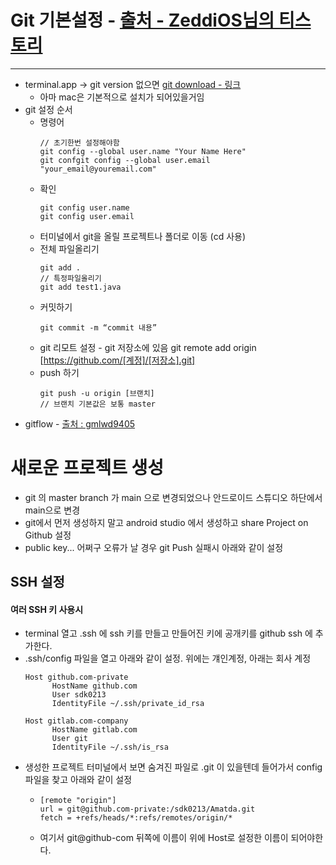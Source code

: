 # Git 기본설정 - [출처 - ZeddiOS님의 티스토리](https://zeddios.tistory.com/4)
---
* terminal.app -> git version 없으면 [git download - 링크](https://git-scm.com/download/mac)
  * 아마 mac은 기본적으로 설치가 되어있을거임
* git 설정 순서
  * 명령어
    ```git
    // 초기한번 설정해야함
    git config --global user.name "Your Name Here"
    git confgit config --global user.email "your_email@youremail.com"
  * 확인
    ```git
    git config user.name
    git config user.email
  * 터미널에서 git을 올릴 프로젝트나 폴더로 이동 (cd 사용)
  * 전체 파일올리기
    ```git
    git add .
    // 특정파일올리기
    git add test1.java
  * 커밋하기
    ```git
    git commit -m “commit 내용”
  * git 리모트 설정 - git 저장소에 있음
    git remote add origin [https://github.com/[계정]/[저장소].git]
  * push 하기
    ```git
    git push -u origin [브랜치]
    // 브랜치 기본값은 보통 master
  
* gitflow - [출처 : gmlwd9405](https://gmlwjd9405.github.io/2018/05/11/types-of-git-branch.html)

# 새로운 프로젝트 생성
* git 의 master branch 가 main 으로 변경되었으나 안드로이드 스튜디오 하단에서 main으로 변경
* git에서 먼저 생성하지 말고 android studio 에서 생성하고 share Project on Github 설정
* public key... 어쩌구 오류가 날 경우 git Push 실패시 아래와 같이 설정
## SSH 설정
#### 여러 SSH 키 사용시
* terminal 열고 .ssh 에 ssh 키를 만들고 만들어진 키에 공개키를 github ssh 에 추가한다.
* .ssh/config 파일을 열고 아래와 같이 설정. 위에는 걔인계정, 아래는 회사 계정
  ```code
  Host github.com-private
        HostName github.com
        User sdk0213
        IdentityFile ~/.ssh/private_id_rsa

  Host gitlab.com-company
        HostName gitlab.com
        User git
        IdentityFile ~/.ssh/is_rsa
* 생성한 프로젝트 터미널에서 보면 숨겨진 파일로 .git 이 있을텐데 들어가서 config 파일을 찾고 아래와 같이 설정
  * ```code
    [remote "origin"]
    url = git@github.com-private:/sdk0213/Amatda.git
    fetch = +refs/heads/*:refs/remotes/origin/*
  * 여기서 git@github-com 뒤쪽에 이름이 위에 Host로 설정한 이름이 되어야한다.

